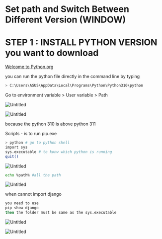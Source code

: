 # Set path and Switch Between Different Version (WINDOW)

# STEP 1 : INSTALL PYTHON VERSION you want to download

[Welcome to Python.org](https://www.python.org/)

you can run the python file directly in the command line by typing

```bash
> C:\Users\ASUS\AppData\Local\Programs\Python\Python310\python
```

Go to environment variable > User variable > Path

![Untitled](https://s3-us-west-2.amazonaws.com/secure.notion-static.com/3bb3e87f-8249-4353-a406-ad0b87527a66/Untitled.png)

![Untitled](https://s3-us-west-2.amazonaws.com/secure.notion-static.com/98cf36bc-c6ea-4128-8261-75e0c76fc406/Untitled.png)

because the python 310 is above python 311

Scripts - is to run pip.exe

```bash
> python # go to python shell
import sys
sys.executable # to konw which python is running
quit()
```

![Untitled](https://s3-us-west-2.amazonaws.com/secure.notion-static.com/c42e1026-8f79-4e5e-bbbc-ec7fd595d54b/Untitled.png)

```bash
echo %path% #all the path
```

![Untitled](https://s3-us-west-2.amazonaws.com/secure.notion-static.com/50675a2c-fd0b-4878-90a9-f22f1b7fe81c/Untitled.png)

when cannot import django

```bash
you need to use
pip show django
then the folder must be same as the sys.executable
```

![Untitled](https://s3-us-west-2.amazonaws.com/secure.notion-static.com/d660cdbf-451b-4752-8620-64d4211ce258/Untitled.png)

![Untitled](https://s3-us-west-2.amazonaws.com/secure.notion-static.com/1d93bd62-3778-4bf9-98b4-73bc1b725a80/Untitled.png)
